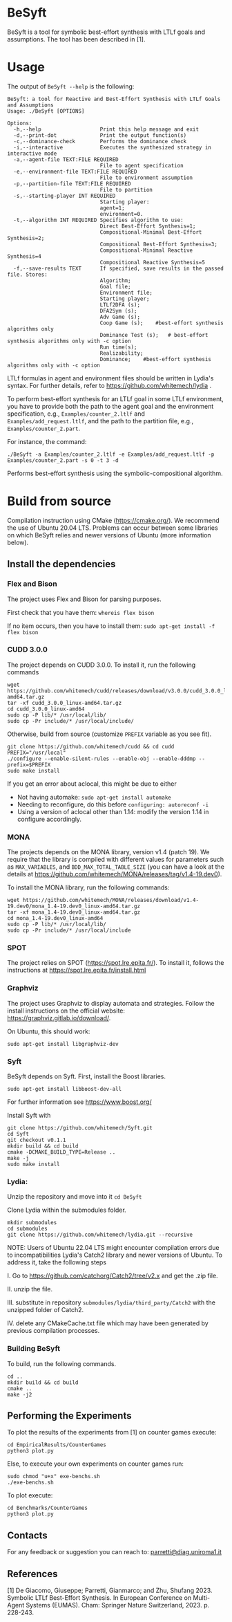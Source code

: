 # BeSyft

BeSyft is a tool for symbolic best-effort synthesis with LTLf goals and assumptions. The tool has been described in [1].

# Usage

The output of `BeSyft --help` is the following:

```
BeSyft: a tool for Reactive and Best-Effort Synthesis with LTLf Goals and Assumptions
Usage: ./BeSyft [OPTIONS]

Options:
  -h,--help                   Print this help message and exit
  -d,--print-dot              Print the output function(s)
  -c,--dominance-check        Performs the dominance check
  -i,--interactive            Executes the synthesized strategy in interactive mode
  -a,--agent-file TEXT:FILE REQUIRED
                              File to agent specification
  -e,--environment-file TEXT:FILE REQUIRED
                              File to environment assumption
  -p,--partition-file TEXT:FILE REQUIRED
                              File to partition
  -s,--starting-player INT REQUIRED
                              Starting player:
                              agent=1;
                              environment=0.
  -t,--algorithm INT REQUIRED Specifies algorithm to use:
                              Direct Best-Effort Synthesis=1;
                              Compositional-Minimal Best-Effort Synthesis=2;
                              Compositional Best-Effort Synthesis=3;
                              Compositional-Minimal Reactive Synthesis=4
                              Compositional Reactive Synthesis=5
  -f,--save-results TEXT      If specified, save results in the passed file. Stores:
                              Algorithm;
                              Goal file;
                              Environment file;
                              Starting player;
                              LTLf2DFA (s);
                              DFA2Sym (s);
                              Adv Game (s);
                              Coop Game (s); 	#best-effort synthesis algorithms only
                              Dominance Test (s); 	# best-effort synthesis algorithms only with -c option
                              Run time(s);
                              Realizability;
                              Dominance;	#best-effort synthesis algorithms only with -c option
```

LTLf formulas in agent and environment files should be written in Lydia's syntax. For further details, refer to https://github.com/whitemech/lydia . 

To perform best-effort synthesis for an LTLf goal in some LTLf environment, you have to provide both the path to the agent goal and the environment specification, e.g., `Examples/counter_2.ltlf` and `Examples/add_request.ltlf`, and the path to the partition file, e.g., `Examples/counter_2.part`.

For instance, the command:

```
./BeSyft -a Examples/counter_2.ltlf -e Examples/add_request.ltlf -p Examples/counter_2.part -s 0 -t 3 -d
```

Performs best-effort synthesis using the symbolic-compositional algorithm.

# Build from source

Compilation instruction using CMake (https://cmake.org/). We recommend the use of Ubuntu 20.04 LTS. Problems can occur between some libraries on which BeSyft relies and newer versions of Ubuntu (more information below).

## Install the dependencies

### Flex and Bison

The project uses Flex and Bison for parsing purposes.

First check that you have them: `whereis flex bison`


If no item occurs, then you have to install them: `sudo apt-get install -f flex bison`

### CUDD 3.0.0

The project depends on CUDD 3.0.0. To install it, run the following commands

```
wget https://github.com/whitemech/cudd/releases/download/v3.0.0/cudd_3.0.0_linux-amd64.tar.gz
tar -xf cudd_3.0.0_linux-amd64.tar.gz
cd cudd_3.0.0_linux-amd64
sudo cp -P lib/* /usr/local/lib/
sudo cp -Pr include/* /usr/local/include/
```

Otherwise, build from source (customize `PREFIX` variable as you see fit).

```
git clone https://github.com/whitemech/cudd && cd cudd
PREFIX="/usr/local"
./configure --enable-silent-rules --enable-obj --enable-dddmp --prefix=$PREFIX
sudo make install
```

If you get an error about aclocal, this might be due to either

* Not having automake: `sudo apt-get install automake`
* Needing to reconfigure, do this before `configuring: autoreconf -i`
* Using a version of aclocal other than 1.14: modify the version 1.14 in configure accordingly.

### MONA

The projects depends on the MONA library, version v1.4 (patch 19). We require that the library is compiled with different values for parameters such as `MAX_VARIABLES`, and `BDD_MAX_TOTAL_TABLE_SIZE` (you can have a look at the details at https://github.com/whitemech/MONA/releases/tag/v1.4-19.dev0).

To install the MONA library, run the following commands:

```
wget https://github.com/whitemech/MONA/releases/download/v1.4-19.dev0/mona_1.4-19.dev0_linux-amd64.tar.gz
tar -xf mona_1.4-19.dev0_linux-amd64.tar.gz
cd mona_1.4-19.dev0_linux-amd64
sudo cp -P lib/* /usr/local/lib/
sudo cp -Pr include/* /usr/local/include
```

### SPOT

The project relies on SPOT (https://spot.lre.epita.fr/). To install it, follows the instructions at https://spot.lre.epita.fr/install.html

### Graphviz

The project uses Graphviz to display automata and strategies. Follow the install instructions on the official website: https://graphviz.gitlab.io/download/.

On Ubuntu, this should work:

```
sudo apt-get install libgraphviz-dev
```

### Syft

BeSyft depends on Syft. First, install the Boost libraries.

```
sudo apt-get install libboost-dev-all
```

For further information see https://www.boost.org/ 

Install Syft with

```
git clone https://github.com/whitemech/Syft.git
cd Syft
git checkout v0.1.1
mkdir build && cd build
cmake -DCMAKE_BUILD_TYPE=Release ..
make -j
sudo make install
```

### Lydia:

Unzip the repository and move into it `cd BeSyft`

Clone Lydia within the submodules folder.

```
mkdir submodules
cd submodules 
git clone https://github.com/whitemech/lydia.git --recursive
```


NOTE: Users of Ubuntu 22.04 LTS might encounter compilation errors due to incompatibilities Lydia's Catch2 library and newer versions of Ubuntu. To address it, take the following steps

I. Go to https://github.com/catchorg/Catch2/tree/v2.x and get the .zip file.

II. unzip the file.

III. substitute in repository `submodules/lydia/third_party/Catch2` with the unzipped folder of Catch2.

IV. delete any CMakeCache.txt file which may have been generated by previous compilation processes.

### Building BeSyft

To build, run the following commands.

```
cd ..
mkdir build && cd build
cmake ..
make -j2
```

## Performing the Experiments

To plot the results of the experiments from [1] on counter games execute:

```
cd EmpiricalResults/CounterGames
python3 plot.py
```

Else, to execute your own experiments on counter games run:

```
sudo chmod "u+x" exe-benchs.sh
./exe-benchs.sh
```
To plot execute:

```
cd Benchmarks/CounterGames
python3 plot.py
```

## Contacts

For any feedback or suggestion you can reach to: parretti@diag.uniroma1.it

## References

[1] De Giacomo, Giuseppe; Parretti, Gianmarco; and Zhu, Shufang 2023. Symbolic LTLf Best-Effort Synthesis. In European Conference on Multi-Agent Systems (EUMAS). Cham: Springer Nature Switzerland, 2023. p. 228-243.
